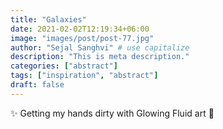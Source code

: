 ```yaml
---
title: "Galaxies"
date: 2021-02-02T12:19:34+06:00
image: "images/post/post-77.jpg"
author: "Sejal Sanghvi" # use capitalize
description: "This is meta description."
categories: ["abstract"]
tags: ["inspiration", "abstract"]
draft: false
---
```

✨ Getting my hands dirty with Glowing Fluid art 💯